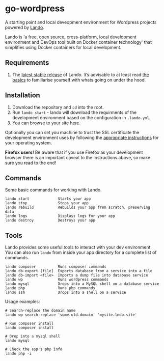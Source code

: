 # go-wordpress
A starting point and local deveopment environment for Wordpress projects powered by [Lando](https://lando.dev/). 

Lando is 'a free, open source, cross-platform, local development environment and DevOps tool built on Docker container technology' that simplifies using Docker containers for local development.

## Requirements
1. The [latest stable release](https://github.com/lando/lando/releases/latest) of Lando. It’s advisable to at least read [the basics](https://docs.lando.dev/basics/) to familiarise yourself with whats going on under the hood.

## Installation

1. Download the repository and `cd` into the root.
2. Run `lando start` - lando will download the requirments of the development environment based on the configuration in `.lando.yml`.
3. You can browse to your site [here](https://go-wordpress.lndo.site).

Optionally you can set you machine to trust the SSL certificate the development environment uses by following the [appropriate instructions](https://docs.lando.dev/config/security.html#certificates) for your operating system. 

**Firefox users!** Be aware that if you use Firefox as your development browser there is an important caveat to the instructions above, so make sure you read to the end!

## Commands
Some basic commands for working with Lando.

```
lando start             Starts your app
lando stop              Stops your app
lando rebuild           Rebuilds your app from scratch, preserving data
lando logs              Displays logs for your app
lando destroy           Destroys your app
```

## Tools
Lando provides some useful tools to interact with your dev environment. You can also run `lando` from inside your app directory for a complete list of commands.

```
lando composer          Runs composer commands
lando db-export [file]  Exports database from a service into a file
lando db-import <file>  Imports a dump file into database service
lando wp                Runs wordpress commands
lando mysql             Drops into a MySQL shell on a database service
lando php               Runs php commands
lando ssh               Drops into a shell on a service
```

Usage examples:

```
# Search-replace the domain name
lando wp search-replace 'some.old.domain' 'mysite.lndo.site'

# Run composer install
lando composer install

# Drop into a mysql shell
lando mysql

# Check the app's php info
lando php -i
```
